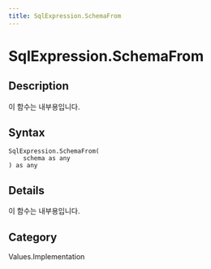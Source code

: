 ```yaml
---
title: SqlExpression.SchemaFrom
---
```


# SqlExpression.SchemaFrom


## Description

이 함수는 내부용입니다.


## Syntax

```powerquery
SqlExpression.SchemaFrom(
    schema as any
) as any
```


## Details

이 함수는 내부용입니다.



## Category
Values.Implementation
